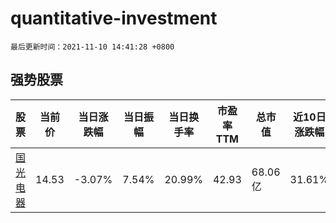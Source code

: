 # quantitative-investment

`最后更新时间：2021-11-10 14:41:28 +0800`

## 强势股票

|股票|当前价|当日涨跌幅|当日振幅|当日换手率|市盈率TTM|总市值|近10日涨跌幅|
|----|----|----|----|----|----|----|----|
|[国光电器](https://xueqiu.com/S/SZ002045)|14.53|-3.07%|7.54%|20.99%|42.93|68.06亿|31.61%|
